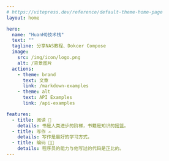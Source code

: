 ```yaml
---
# https://vitepress.dev/reference/default-theme-home-page
layout: home

hero:
  name: "HuanHQ技术栈"
  text: ""
  tagline: 分享NAS教程、Dokcer Compose
  image: 
    src: /img/icon/logo.png
    alt: /背景图片
  actions:
    - theme: brand
      text: 文章
      link: /markdown-examples
    - theme: alt
      text: API Examples
      link: /api-examples

features:
  - title: 阅读 📖
    details: 书是人类进步的阶梯，书籍是知识的摇篮。
  - title: 写作 ✍️
    details: 写作是最好的学习方式。
  - title: 编码 🧑‍💻
    details: 程序员的能力与他写过的代码是正比的。
---
```


